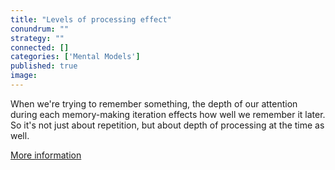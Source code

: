 ```yaml
---
title: "Levels of processing effect"
conundrum: ""
strategy: ""
connected: []
categories: ['Mental Models']
published: true
image: 
---
```


When we're trying to remember something, the depth of our attention during each memory-making iteration effects how well we remember it later. So it's not just about repetition, but about depth of processing at the time as well.

[More information](https://en.wikipedia.org/wiki/Levels-of-processing_effect)


